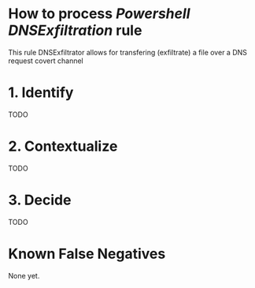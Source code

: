 # How to process *Powershell DNSExfiltration* rule
This rule DNSExfiltrator allows for transfering (exfiltrate) a file over a DNS request covert channel

# 1. Identify
TODO

# 2. Contextualize
TODO

# 3. Decide
TODO

# Known False Negatives
None yet.

